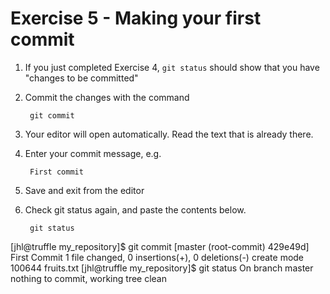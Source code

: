 # Exercise 5 - Making your first commit

1. If you just completed Exercise 4, `git status` should show that you have "changes to be committed"

2. Commit the changes with the command

        git commit

3. Your editor will open automatically.  Read the text that is already there.

4. Enter your commit message, e.g.

        First commit

5. Save and exit from the editor

6. Check git status again, and paste the contents below.

        git status

[jhl@truffle my_repository]$ git commit
[master (root-commit) 429e49d] First Commit
 1 file changed, 0 insertions(+), 0 deletions(-)
 create mode 100644 fruits.txt
[jhl@truffle my_repository]$ git status
On branch master
nothing to commit, working tree clean